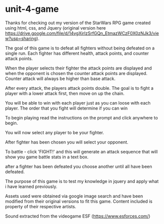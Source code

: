 # unit-4-game

Thanks for checking out my version of the StarWars RPG game created using html, css, and Jquery (original version here https://drive.google.com/file/d/14vgXirIzSrfGQn_EtmazWCzF0X0zNJk3/view?usp=sharing).

The goal of this game is to defeat all fighters without being defeated on a single run. Each fighter has different health, attack points, and counter attack points.

When the player selects their fighter the attack points are displayed and when the opponent is chosen the counter attack points are displayed. Counter attack will always be higher than base attack.

After every attack, the players attack points double. The goal is to fight a player with a lower attack first, then move on up the chain. 

You will be able to win with each player just as you can loose with each player. The order that you fight will determine if you can win

To begin playing read the instructions on the prompt and click anywhere to begin.

You will now select any player to be your fighter. 

After fighter has been chosen you will select your opponent.

To battle - click 'FIGHT!' and this will generate an attack sequence that will show you game battle stats in a text box.

after a fighter has been defeated you choose another until all have been defeated.




The purpose of this game is to test my knowledge in jquery and apply what i have learned previously.


Assets used were obtained via google image search and have been modified from their original versions to fit this game. Content included is property of their respective artists.

Sound extracted from the videogame ESF (https://www.esforces.com/)